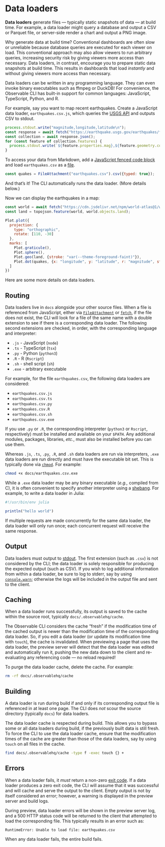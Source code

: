 # Data loaders

**Data loaders** generate files — typically static snapshots of data — at build time. For example, a data loader might query a database and output a CSV or Parquet file, or server-side render a chart and output a PNG image.

Why generate data at build time? Conventional dashboards are often slow or unreliable because database queries are executed for each viewer on load. This conventional approach may also allow viewers to run arbitrary queries, increasing security risk by giving viewers more access than necessary. Data loaders, in contrast, encourage you to prepare static data snapshots at build time. This results in dashboards that load _instantly_ and without giving viewers more access than necessary.

Data loaders can be written in any programming language. They can even invoke binary executables such as ffmpeg or DuckDB! For convenience, the Observable CLI has built-in support for common languages: JavaScript, TypeScript, Python, and R.

For example, say you want to map recent earthquakes. Create a JavaScript data loader, `earthquakes.csv.js`, which queries the [USGS API](https://earthquake.usgs.gov/earthquakes/feed/v1.0/geojson.php) and outputs CSV to stdout.

```js run=false echo
process.stdout.write("magnitude,longitude,latitude\n");
const response = await fetch("https://earthquake.usgs.gov/earthquakes/feed/v1.0/summary/all_day.geojson");
const collection = await response.json();
for (const feature of collection.features) {
  process.stdout.write(`${feature.properties.mag},${feature.geometry.coordinates.join(",")}\n`);
}
```

To access your data from Markdown, add a [JavaScript fenced code block](./javascript) and load `earthquakes.csv` as a [file](./javascript/files).

```js echo
const quakes = FileAttachment("earthquakes.csv").csv({typed: true});
```

And that’s it! The CLI automatically runs the data loader. (More details below.)

Now we can display the earthquakes in a map:

```js
const world = await fetch("https://cdn.jsdelivr.net/npm/world-atlas@1/world/110m.json").then((response) => response.json());
const land = topojson.feature(world, world.objects.land);
```

```js echo
Plot.plot({
  projection: {
    type: "orthographic",
    rotate: [110, -30]
  },
  marks: [
    Plot.graticule(),
    Plot.sphere(),
    Plot.geo(land, {stroke: "var(--theme-foreground-faint)"}),
    Plot.dot(quakes, {x: "longitude", y: "latitude", r: "magnitude", stroke: "#f43f5e"})
  ]
})
```

Here are some more details on data loaders.

## Routing

Data loaders live in `docs` alongside your other source files. When a file is referenced from JavaScript, either via [`FileAttachment`](./javascript/files) or [`fetch`](https://developer.mozilla.org/en-US/docs/Web/API/Fetch_API), if the file does not exist, the CLI will look for a file of the same name with a double extension to see if there is a corresponding data loader. The following second extensions are checked, in order, with the corresponding language and interpreter:

* `.js` - JavaScript (`node`)
* `.ts` - TypeScript (`tsx`)
* `.py` - Python (`python3`)
* `.R` - R (`Rscript`)
* `.sh` - shell script (`sh`)
* `.exe` - arbitrary executable

For example, for the file `earthquakes.csv`, the following data loaders are considered:

* `earthquakes.csv.js`
* `earthquakes.csv.ts`
* `earthquakes.csv.py`
* `earthquakes.csv.R`
* `earthquakes.csv.sh`
* `earthquakes.csv.exe`

If you use `.py` or `.R`, the corresponding interpreter (`python3` or `Rscript`, respectively) must be installed and available on your `$PATH`. Any additional modules, packages, libraries, _etc._, must also be installed before you can use them.

Whereas `.js`, `.ts`, `.py`, `.R`, and `.sh` data loaders are run via interpreters, `.exe` data loaders are run directly and must have the executable bit set. This is typically done via [`chmod`](https://en.wikipedia.org/wiki/Chmod). For example:

```sh
chmod +x docs/earthquakes.csv.exe
```

While a `.exe` data loader may be any binary executable (_e.g.,_ compiled from C), it is often convenient to specify another interpreter using a [shebang](https://en.wikipedia.org/wiki/Shebang_(Unix)). For example, to write a data loader in Julia:

```julia
#!/usr/bin/env julia

println("hello world")
```

If multiple requests are made concurrently for the same data loader, the data loader will only run once; each concurrent request will receive the same response.

## Output

Data loaders must output to [stdout](https://en.wikipedia.org/wiki/Standard_streams#Standard_output_(stdout)). The first extension (such as `.csv`) is not considered by the CLI; the data loader is solely responsible for producing the expected output (such as CSV). If you wish to log additional information from within a data loader, be sure to log to stderr, say by using [`console.warn`](https://developer.mozilla.org/en-US/docs/Web/API/console/warn); otherwise the logs will be included in the output file and sent to the client.

## Caching

When a data loader runs successfully, its output is saved to the cache within the source root, typically `docs/.observablehq/cache`.

The Observable CLI considers the cache “fresh” if the modification time of the cached output is newer than the modification time of the corresponding data loader. So, if you edit a data loader (or update its modification time with `touch`), the cache is invalidated. When previewing a page that uses the data loader, the preview server will detect that the data loader was edited and automatically run it, pushing the new data down to the client and re-evaluating any referencing code — no reload required!

To purge the data loader cache, delete the cache. For example:

```sh
rm -rf docs/.observablehq/cache
```

## Building

A data loader is run during build if and only if its corresponding output file is referenced in at least one page. The CLI does _not_ scour the source directory (typically `docs`) for data loaders.

The data loader cache is respected during build. This allows you to bypass some or all data loaders during build, if the previously built data is still fresh. To force the CLI to use the data loader cache, ensure that the modification times of the cache are greater than those of the data loaders, say by using `touch` on all files in the cache.

```sh
find docs/.observablehq/cache -type f -exec touch {} +
```

## Errors

When a data loader fails, it _must_ return a non-zero [exit code](https://en.wikipedia.org/wiki/Exit_status). If a data loader produces a zero exit code, the CLI will assume that it was successful and will cache and serve the output to the client. Empty output is not by itself considered an error; however, a warning is displayed in the preview server and build logs.

During preview, data loader errors will be shown in the preview server log, and a 500 HTTP status code will be returned to the client that attempted to load the corresponding file. This typically results in an error such as:

```
RuntimeError: Unable to load file: earthquakes.csv
```

When any data loader fails, the entire build fails.
